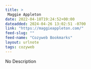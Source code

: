 ```yaml
---
title: > 
 Maggie Appleton
date: 2022-04-18T19:24:52+00:00
dateadded: 2024-04-26 13:02:51 -0700
link: "https://maggieappleton.com/"
feed-slug: ""
feed-name: "Cozyweb Bookmarks"
layout: urlnote
tags: cozyweb
--- 
```

No Description
 <!-- end excerpt --> 
